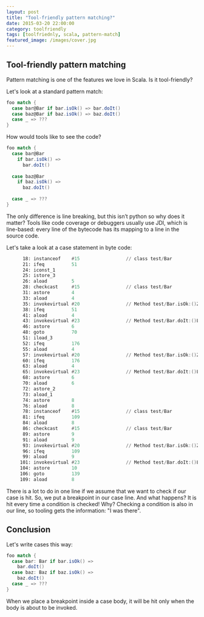 ```yaml
---
layout: post
title: "Tool-friendly pattern matching?"
date: 2015-03-20 22:00:00
category: toolfriendly
tags: [toolfriednly, scala, pattern-match]
featured_image: /images/cover.jpg
---
```

## Tool-friendly pattern matching
Pattern matching is one of the features we love in Scala. Is it tool-friendly?

Let's look at a standard pattern match:

```scala
foo match {
  case bar@Bar if bar.isOk() => bar.doIt()
  case baz@Bar if baz.isOk() => baz.doIt()
  case _ => ???
} 
```
How would tools like to see the code?

```scala
foo match {
  case bar@Bar 
    if bar.isOk() => 
      bar.doIt()
 
  case baz@Bar 
    if baz.isOk() => 
      baz.doIt()
 
  case _ => ???
} 
```

The only difference is line breaking, but this isn’t python so why does it matter? Tools like code coverage or debuggers usually use JDI, which is line-based: every line of the bytecode has its mapping to a line in the source code.

Let's take a look at a case statement in byte code:

```asm
      18: instanceof    #15                 // class test/Bar
      21: ifeq          51
      24: iconst_1      
      25: istore_3      
      26: aload         5
      28: checkcast     #15                 // class test/Bar
      31: astore        4
      33: aload         4
      35: invokevirtual #20                 // Method test/Bar.isOk:()Z
      38: ifeq          51
      41: aload         4
      43: invokevirtual #23                 // Method test/Bar.doIt:()Ljava/lang/String;
      46: astore        6
      48: goto          70
      51: iload_3       
      52: ifeq          176
      55: aload         4
      57: invokevirtual #20                 // Method test/Bar.isOk:()Z
      60: ifeq          176
      63: aload         4
      65: invokevirtual #23                 // Method test/Bar.doIt:()Ljava/lang/String;
      68: astore        6
      70: aload         6
      72: astore_2      
      73: aload_1       
      74: astore        8
      76: aload         8
      78: instanceof    #15                 // class test/Bar
      81: ifeq          109
      84: aload         8
      86: checkcast     #15                 // class test/Bar
      89: astore        9
      91: aload         9
      93: invokevirtual #20                 // Method test/Bar.isOk:()Z
      96: ifeq          109
      99: aload         9
     101: invokevirtual #23                 // Method test/Bar.doIt:()Ljava/lang/String;
     104: astore        10
     106: goto          139
     109: aload         8
```


There is a lot to do in one line if we assume that we want to check if our case is hit. So, we put a breakpoint in our case line. And what happens? It is hit every time a condition is checked! Why? Checking a condition is also in our line, so tooling gets the information: "I was there".

## Conclusion

Let's write cases this way:

```scala
foo match {
  case bar: Bar if bar.isOk() =>
    bar.doIt()
  case baz: Baz if baz.isOk() =>
    baz.doIt()
  case _ => ???
}  
```

When we place a breakpoint inside a case body, it will be hit only when the body is about to be invoked.
